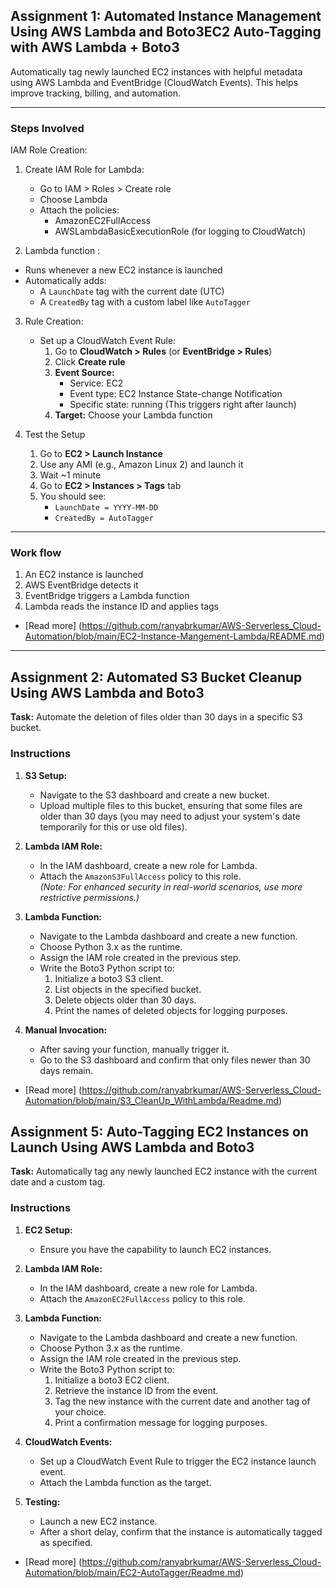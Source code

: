 ## Assignment 1: Automated Instance Management Using AWS Lambda and Boto3EC2 Auto-Tagging with AWS Lambda + Boto3

Automatically tag newly launched EC2 instances with helpful metadata using AWS Lambda and EventBridge (CloudWatch Events). This helps improve tracking, billing, and automation.

---

### Steps Involved

IAM Role Creation:
1. Create IAM Role for Lambda:
    - Go to IAM > Roles > Create role
    - Choose Lambda
    - Attach the policies:
        - AmazonEC2FullAccess
        - AWSLambdaBasicExecutionRole (for logging to CloudWatch)

2. Lambda function :
- Runs whenever a new EC2 instance is launched
- Automatically adds:
  - A `LaunchDate` tag with the current date (UTC)
  - A `CreatedBy` tag with a custom label like `AutoTagger`
3. Rule Creation:
    - Set up a CloudWatch Event Rule:
        1. Go to **CloudWatch > Rules** (or **EventBridge > Rules**)
        2. Click **Create rule**
        3. **Event Source:**
            - Service: EC2
            - Event type: EC2 Instance State-change Notification
            - Specific state: running (This triggers right after launch)
        4. **Target:** Choose your Lambda function

4. Test the Setup
    1. Go to **EC2 > Launch Instance**
    2. Use any AMI (e.g., Amazon Linux 2) and launch it
    3. Wait ~1 minute
    4. Go to **EC2 > Instances > Tags** tab
    5. You should see:
        - `LaunchDate = YYYY-MM-DD`
        - `CreatedBy = AutoTagger`
---

### Work flow

1. An EC2 instance is launched
2. AWS EventBridge  detects it
3. EventBridge triggers a Lambda function
4. Lambda reads the instance ID and applies tags
- [Read more] (https://github.com/ranyabrkumar/AWS-Serverless_Cloud-Automation/blob/main/EC2-Instance-Mangement-Lambda/README.md)

---
## Assignment 2: Automated S3 Bucket Cleanup Using AWS Lambda and Boto3

**Task:** Automate the deletion of files older than 30 days in a specific S3 bucket.

### Instructions

1. **S3 Setup:**
    - Navigate to the S3 dashboard and create a new bucket.
    - Upload multiple files to this bucket, ensuring that some files are older than 30 days (you may need to adjust your system's date temporarily for this or use old files).

2. **Lambda IAM Role:**
    - In the IAM dashboard, create a new role for Lambda.
    - Attach the `AmazonS3FullAccess` policy to this role.  
      *(Note: For enhanced security in real-world scenarios, use more restrictive permissions.)*

3. **Lambda Function:**
    - Navigate to the Lambda dashboard and create a new function.
    - Choose Python 3.x as the runtime.
    - Assign the IAM role created in the previous step.
    - Write the Boto3 Python script to:
        1. Initialize a boto3 S3 client.
        2. List objects in the specified bucket.
        3. Delete objects older than 30 days.
        4. Print the names of deleted objects for logging purposes.

4. **Manual Invocation:**
    - After saving your function, manually trigger it.
    - Go to the S3 dashboard and confirm that only files newer than 30 days remain.
- [Read more] (https://github.com/ranyabrkumar/AWS-Serverless_Cloud-Automation/blob/main/S3_CleanUp_WithLambda/Readme.md)

## Assignment 5: Auto-Tagging EC2 Instances on Launch Using AWS Lambda and Boto3

**Task:** Automatically tag any newly launched EC2 instance with the current date and a custom tag.

### Instructions

1. **EC2 Setup:**
   - Ensure you have the capability to launch EC2 instances.

2. **Lambda IAM Role:**
   - In the IAM dashboard, create a new role for Lambda.
   - Attach the `AmazonEC2FullAccess` policy to this role.

3. **Lambda Function:**
   - Navigate to the Lambda dashboard and create a new function.
   - Choose Python 3.x as the runtime.
   - Assign the IAM role created in the previous step.
   - Write the Boto3 Python script to:
     1. Initialize a boto3 EC2 client.
     2. Retrieve the instance ID from the event.
     3. Tag the new instance with the current date and another tag of your choice.
     4. Print a confirmation message for logging purposes.

4. **CloudWatch Events:**
   - Set up a CloudWatch Event Rule to trigger the EC2 instance launch event.
   - Attach the Lambda function as the target.

5. **Testing:**
   - Launch a new EC2 instance.
   - After a short delay, confirm that the instance is automatically tagged as specified.
- [Read more] (https://github.com/ranyabrkumar/AWS-Serverless_Cloud-Automation/blob/main/EC2-AutoTagger/Readme.md)
